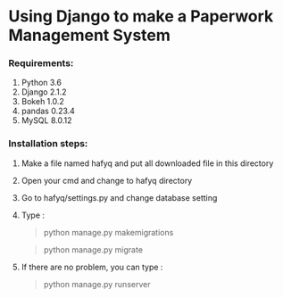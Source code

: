 # Using Django to make a Paperwork Management System

### Requirements:
1. Python 3.6
2. Django 2.1.2
3. Bokeh 1.0.2
4. pandas 0.23.4
5. MySQL 8.0.12

### Installation steps:
1. Make a file named hafyq and put all downloaded file in this directory
2. Open your cmd and change to hafyq directory
3. Go to hafyq/settings.py and change database setting
4. Type :
   >python manage.py makemigrations
   
   >python manage.py migrate
5. If there are no problem, you can type :
   >python manage.py runserver
